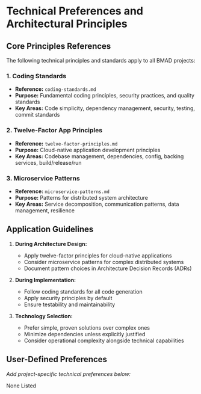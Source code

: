 # Technical Preferences and Architectural Principles

## Core Principles References

The following technical principles and standards apply to all BMAD projects:

### 1. Coding Standards
- **Reference:** `coding-standards.md`
- **Purpose:** Fundamental coding principles, security practices, and quality standards
- **Key Areas:** Code simplicity, dependency management, security, testing, commit standards

### 2. Twelve-Factor App Principles  
- **Reference:** `twelve-factor-principles.md`
- **Purpose:** Cloud-native application development principles
- **Key Areas:** Codebase management, dependencies, config, backing services, build/release/run

### 3. Microservice Patterns
- **Reference:** `microservice-patterns.md`
- **Purpose:** Patterns for distributed system architecture
- **Key Areas:** Service decomposition, communication patterns, data management, resilience

## Application Guidelines

1. **During Architecture Design:**
   - Apply twelve-factor principles for cloud-native applications
   - Consider microservice patterns for complex distributed systems
   - Document pattern choices in Architecture Decision Records (ADRs)

2. **During Implementation:**
   - Follow coding standards for all code generation
   - Apply security principles by default
   - Ensure testability and maintainability

3. **Technology Selection:**
   - Prefer simple, proven solutions over complex ones
   - Minimize dependencies unless explicitly justified
   - Consider operational complexity alongside technical capabilities

## User-Defined Preferences

_Add project-specific technical preferences below:_

None Listed
